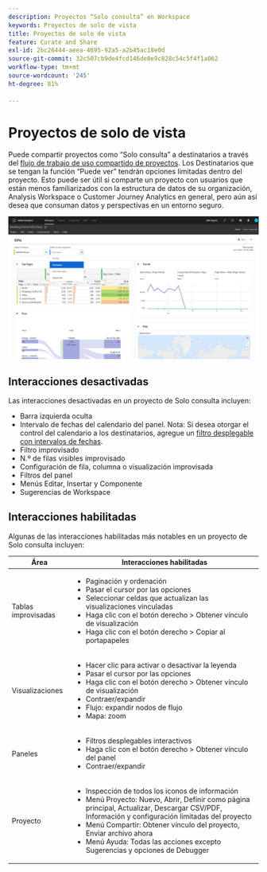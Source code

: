 ```yaml
---
description: Proyectos “Solo consulta” en Workspace
keywords: Proyectos de solo de vista
title: Proyectos de solo de vista
feature: Curate and Share
exl-id: 2bc26444-aeea-4695-92a5-a2b45ac18e0d
source-git-commit: 32c507cb9de4fcd146de0e9c828c54c5f4f1a062
workflow-type: tm+mt
source-wordcount: '245'
ht-degree: 81%

---
```


# Proyectos de solo de vista

Puede compartir proyectos como “Solo consulta” a destinatarios a través del [flujo de trabajo de uso compartido de proyectos](/help/analysis-workspace/curate-share/share-projects.md). Los Destinatarios que se tengan la función “Puede ver” tendrán opciones limitadas dentro del proyecto. Esto puede ser útil si comparte un proyecto con usuarios que están menos familiarizados con la estructura de datos de su organización, Analysis Workspace o Customer Journey Analytics en general, pero aún así desea que consuman datos y perspectivas en un entorno seguro.

![](assets/view-only-project.png)

## Interacciones desactivadas

Las interacciones desactivadas en un proyecto de Solo consulta incluyen:

* Barra izquierda oculta
* Intervalo de fechas del calendario del panel. Nota: Si desea otorgar el control del calendario a los destinatarios, agregue un [filtro desplegable con intervalos de fechas](https://experienceleague.adobe.com/docs/analytics-learn/tutorials/analysis-workspace/using-panels/using-drop-down-filters.html?lang=es).
* Filtro improvisado
* N.º de filas visibles improvisado
* Configuración de fila, columna o visualización improvisada
* Filtros del panel
* Menús Editar, Insertar y Componente
* Sugerencias de Workspace

## Interacciones habilitadas

Algunas de las interacciones habilitadas más notables en un proyecto de Solo consulta incluyen:

| Área | Interacciones habilitadas |
| --- | --- |
| Tablas improvisadas | <ul><li>Paginación y ordenación</li><li>Pasar el cursor por las opciones</li><li>Seleccionar celdas que actualizan las visualizaciones vinculadas</li><li>Haga clic con el botón derecho > Obtener vínculo de visualización</li><li>Haga clic con el botón derecho > Copiar al portapapeles</li></ul> |
| Visualizaciones | <ul><li>Hacer clic para activar o desactivar la leyenda</li><li>Pasar el cursor por las opciones</li><li>Haga clic con el botón derecho > Obtener vínculo de visualización</li><li>Contraer/expandir</li><li>Flujo: expandir nodos de flujo</li><li>Mapa: zoom</li></ul> |
| Paneles | <ul><li>Filtros desplegables interactivos</li><li>Haga clic con el botón derecho > Obtener vínculo del panel</li><li>Contraer/expandir</li></ul> |
| Proyecto | <ul><li>Inspección de todos los iconos de información</li><li>Menú Proyecto: Nuevo, Abrir, Definir como página principal, Actualizar, Descargar CSV/PDF, Información y configuración limitadas del proyecto</li><li>Menú Compartir: Obtener vínculo del proyecto, Enviar archivo ahora</li><li>Menú Ayuda: Todas las acciones excepto Sugerencias y opciones de Debugger</li></ul> |
